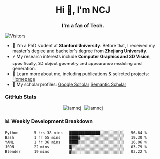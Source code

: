<h1 align="center">Hi 👋, I'm NCJ</h1>
<h3 align="center">I'm a fan of Tech.</h3>

![Visitors](https://visitor-badge.laobi.icu/badge?page_id=iamNCJ)

- 🌱 I'm a PhD student at **Stanford University**. Before that, I received my master's degree and bachelor's degree from **Zhejiang University**.
- ⚡ My research interests include **Computer Graphics and 3D Vision**, specifically, 3D object geometry and appearance modeling and generation.
- 🚀 Learn more about me, including publications & selected projects: [Homepage](https://www.chong-zeng.com)
- 📖 My scholar profiles: [Google Scholar](https://scholar.google.com/citations?user=4dID7zIAAAAJ) [Semantic Scholar](https://www.semanticscholar.org/author/Chong-Zeng/2223946708)

</p>

<h3 align="left">GitHub Stats</h3>

<div style="display: flex; gap: 10px; justify-content: center; align-items: center;">
  <img src="https://github-readme-stats.vercel.app/api?username=iamncj&show_icons=true&locale=en" alt="iamncj" />
  <img src="https://github-readme-streak-stats-omega-eight.vercel.app/?user=iamncj&card_width=467" alt="iamncj" />
</div>

<h3 align="left">📊 Weekly Development Breakdown</h3>

<!--START_SECTION:waka-->

```txt
Python       5 hrs 38 mins   ██████████████░░░░░░░░░░░   56.64 %
Bash         1 hr 55 mins    ████▓░░░░░░░░░░░░░░░░░░░░   19.30 %
YAML         1 hr 36 mins    ████░░░░░░░░░░░░░░░░░░░░░   16.06 %
JSON         22 mins         █░░░░░░░░░░░░░░░░░░░░░░░░   03.79 %
Blender      19 mins         ▓░░░░░░░░░░░░░░░░░░░░░░░░   03.22 %
```

<!--END_SECTION:waka-->

